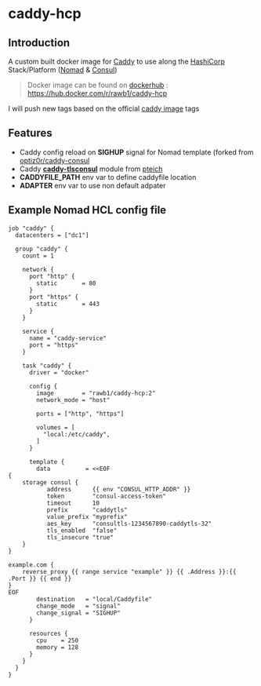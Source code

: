# caddy-hcp

## Introduction
A custom built docker image for [Caddy](https://caddyserver.com/) to use along the [HashiCorp](https://www.hashicorp.com/) Stack/Platform ([Nomad](https://www.nomadproject.io/) & [Consul](https://www.consul.io/))

> Docker image can be found on [dockerhub](https://hub.docker.com/r/rawb1/caddy-hcp) : https://hub.docker.com/r/rawb1/caddy-hcp

I will push new tags based on the official [caddy image](https://hub.docker.com/_/caddy) tags

## Features
- Caddy config reload on **SIGHUP** signal for Nomad template (forked from [optiz0r/caddy-consul](https://github.com/optiz0r/caddy-consul)
- Caddy [**caddy-tlsconsul**](https://github.com/pteich/caddy-tlsconsul) module from [pteich](https://github.com/pteich)
- **CADDYFILE_PATH** env var to define caddyfile location
- **ADAPTER** env var to use non default adpater


## Example Nomad HCL config file

```HCL
job "caddy" {
  datacenters = ["dc1"]

  group "caddy" {
    count = 1

    network {
      port "http" {
        static       = 80
      }
      port "https" {
        static       = 443
      }
    }

    service {
      name = "caddy-service"
      port = "https"
    }

    task "caddy" {
      driver = "docker"

      config {
        image        = "rawb1/caddy-hcp:2"
        network_mode = "host"

        ports = ["http", "https"]

        volumes = [
          "local:/etc/caddy",
        ]
      }

      template {
        data          = <<EOF
{
    storage consul {
           address      {{ env "CONSUL_HTTP_ADDR" }}
           token        "consul-access-token"
           timeout      10
           prefix       "caddytls"
           value_prefix "myprefix"
           aes_key      "consultls-1234567890-caddytls-32"
           tls_enabled  "false"
           tls_insecure "true"
    }
}

example.com {
    reverse_proxy {{ range service "example" }} {{ .Address }}:{{ .Port }} {{ end }}
}
EOF
        destination   = "local/Caddyfile"
        change_mode   = "signal"
        change_signal = "SIGHUP"
      }

      resources {
        cpu    = 250
        memory = 128
      }
    }
  }
}
```
